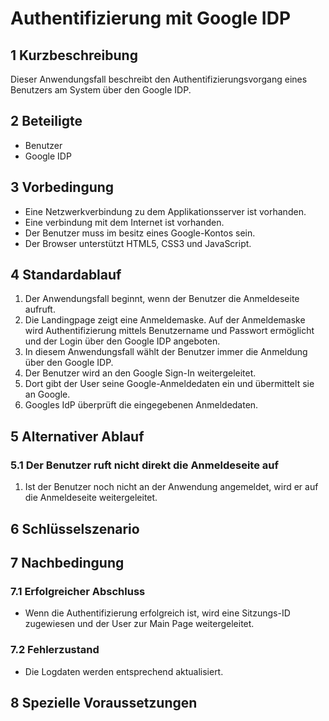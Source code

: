 # Authentifizierung mit Google IDP

## 1 Kurzbeschreibung
Dieser Anwendungsfall beschreibt den Authentifizierungsvorgang eines Benutzers am System über den Google IDP.

## 2 Beteiligte
- Benutzer
- Google IDP

## 3 Vorbedingung
- Eine Netzwerkverbindung zu dem Applikationsserver ist vorhanden.
- Eine verbindung mit dem Internet ist vorhanden.
- Der Benutzer muss im besitz eines Google-Kontos sein.
- Der Browser unterstützt HTML5, CSS3 und JavaScript.

## 4 Standardablauf
1. Der Anwendungsfall beginnt, wenn der Benutzer die Anmeldeseite aufruft.
2. Die Landingpage zeigt eine Anmeldemaske. Auf der Anmeldemaske wird Authentifizierung mittels Benutzername und Passwort ermöglicht und der Login über den Google IDP angeboten.
3. In diesem Anwendungsfall wählt der Benutzer immer die Anmeldung über den Google IDP.
4. Der Benutzer wird an den Google Sign-In weitergeleitet.
5. Dort gibt der User seine Google-Anmeldedaten ein und übermittelt sie an Google.
6. Googles IdP überprüft die eingegebenen Anmeldedaten.

## 5 Alternativer Ablauf
### 5.1 Der Benutzer ruft nicht direkt die Anmeldeseite auf
1. Ist der Benutzer noch nicht an der Anwendung angemeldet, wird er auf die Anmeldeseite weitergeleitet.

## 6 Schlüsselszenario
[comment]: <> (TODO: Schlüsselszenario)

## 7 Nachbedingung
### 7.1 Erfolgreicher Abschluss
- Wenn die Authentifizierung erfolgreich ist, wird eine Sitzungs-ID zugewiesen und der User zur Main Page weitergeleitet.
    
### 7.2 Fehlerzustand
- Die Logdaten werden entsprechend aktualisiert.

## 8 Spezielle Voraussetzungen
[comment]: <> (TODO: Spezielle Voraussetzungen)